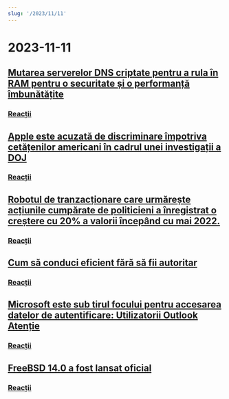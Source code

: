 ```yaml
---
slug: '/2023/11/11'
---
```


# 2023-11-11

## [Mutarea serverelor DNS criptate pentru a rula în RAM pentru o securitate și o performanță îmbunătățite](https://mullvad.net/en/blog/moving-our-encrypted-dns-servers-to-run-in-ram)

### [Reacții](https://news.ycombinator.com/item?id=38217355)

## [Apple este acuzată de discriminare împotriva cetățenilor americani în cadrul unei investigații a DOJ](https://arstechnica.com/tech-policy/2023/11/apple-discriminated-against-us-citizens-in-hiring-doj-says/)

### [Reacții](https://news.ycombinator.com/item?id=38224950)

## [Robotul de tranzacționare care urmărește acțiunile cumpărate de politicieni a înregistrat o creștere cu 20% a valorii începând cu mai 2022.](https://www.threads.net/@quiverquantitative/post/CzcB-Gsgqow)

### [Reacții](https://news.ycombinator.com/item?id=38226404)

## [Cum să conduci eficient fără să fii autoritar](https://www.jeffwofford.com/?p=2089)

### [Reacții](https://news.ycombinator.com/item?id=38224245)

## [Microsoft este sub tirul focului pentru accesarea datelor de autentificare: Utilizatorii Outlook Atenție](https://www.heise.de/news/Microsoft-lays-hands-on-login-data-Beware-of-the-new-Outlook-9358925.html)

### [Reacții](https://news.ycombinator.com/item?id=38219568)

## [FreeBSD 14.0 a fost lansat oficial](https://lists.freebsd.org/archives/dev-commits-src-all/2023-November/033349.html)

### [Reacții](https://news.ycombinator.com/item?id=38219578)

<head>
  <meta property="og:title" content="Mutarea serverelor DNS criptate pentru a rula în RAM pentru o securitate și o performanță îmbunătățite" />
  <meta property="og:type" content="website" />
  <meta property="og:image" content="https://og.cho.sh/api/og/?title=Mutarea%20serverelor%20DNS%20criptate%20pentru%20a%20rula%20%C3%AEn%20RAM%20pentru%20o%20securitate%20%C8%99i%20o%20performan%C8%9B%C4%83%20%C3%AEmbun%C4%83t%C4%83%C8%9Bite&subheading=s%C3%A2mb%C4%83t%C4%83%2C%2011%20noiembrie%202023%3A%20Rezumat%20Hacker%20News" />
</head>
